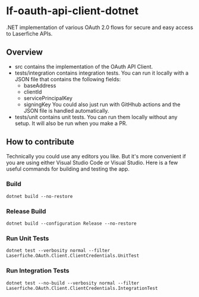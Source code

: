 # lf-oauth-api-client-dotnet
.NET implementation of various OAuth 2.0 flows for secure and easy access to Laserfiche APIs.

## Overview
- src contains the implementation of the OAuth API Client.
- tests/integration contains integration tests. You can run it locally with a JSON file that contains the following fields: 
  - baseAddress
  - clientId
  - servicePrincipalKey
  - signingKey
  You could also just run with GitHhub actions and the JSON file is handled automatically.
- tests/unit contains unit tests. You can run them locally without any setup. It will also be run when you make a PR.

## How to contribute
Technically you could use any editors you like. But it's more convenient if you are using either Visual Studio Code or Visual Studio. Here is a few useful commands for building and testing the app.

### Build
`dotnet build --no-restore`

### Release Build
`dotnet build --configuration Release --no-restore`

### Run Unit Tests
`dotnet test --verbosity normal --filter Laserfiche.OAuth.Client.ClientCredentials.UnitTest`

### Run Integration Tests
`dotnet test --no-build --verbosity normal --filter Laserfiche.OAuth.Client.ClientCredentials.IntegrationTest`
